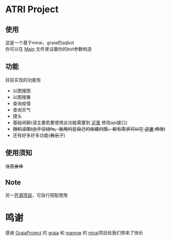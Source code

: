 # ATRI Project
## 使用
这是一个基于mirai，graia的qqbot  
你可以在 [Main](https://github.com/ShiroDoMain/ATRIProject-qqbot/blob/master/Main.py) 文件里设置你的bot参数构造  
## 功能
目前实现的功能有
- 以图搜图  
- 以图搜番  
- 查询疫情
- 查询天气 
- 摸头
- 基础闲聊(请主要若要使用此功能需要到 [这里](https://github.com/ShiroDoMain/ATRIProject-qqbot/blob/master/util/__init__.py) 修改api接口)
- ~~随机涩图(由于没钱fq，我用的是自己的收藏的图，若有需求可以在 [这里](https://github.com/ShiroDoMain/ATRIProject-qqbot/blob/master/util/__init__.py) 修改)~~  
- 还有好多好多功能(~~我忘了~~)
## 使用须知  
~~注意身体~~

## Note
另一[开源项目](https://github.com/ShiroDoMain/TimeBot)，可自行搭配使用

# 鸣谢
感谢 [GraiaProject](https://github.com/GraiaProject) 的 [graia](https://github.com/GraiaProject/Application) 和 [mamoe](https://github.com/mamoe) 的 [mirai](https://github.com/mamoe/mirai)项目给我们带来了快乐
